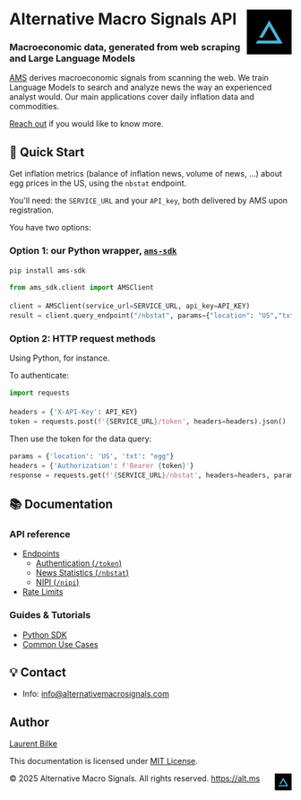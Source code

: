 <h1 >
    Alternative Macro Signals API <img src="./logo_icon_small_tw.jpg" alt="Alternative Macro Signals Logo" width="80"  align="right">
</h1>
<h3 >
 Macroeconomic data, generated from web scraping and Large Language Models 
</h3>

[AMS](https://alt.ms) derives macroeconomic signals from scanning the web. 
We train Language Models to search and analyze news the way an experienced analyst would.
Our main applications cover daily inflation data and commodities.

[Reach out](https://alt.ms/contact) if you would like to know more.
 
## 🚀 Quick Start

Get inflation metrics (balance of inflation news, volume of news, ...) about egg prices in the US, 
using the `nbstat` endpoint.

You'll need: the `SERVICE_URL` and your `API_key`, both delivered by AMS upon registration.

You have two options:

### Option 1: our Python wrapper, [`ams-sdk`](/docs/sdk/python/ams-sdk.md) 
```shell
pip install ams-sdk
```
```python
from ams_sdk.client import AMSClient

client = AMSClient(service_url=SERVICE_URL, api_key=API_KEY)
result = client.query_endpoint("/nbstat", params={"location": "US","txt": "egg"})
```
 

### Option 2: HTTP request methods

Using Python, for instance.

To authenticate:
```python
import requests

headers = {'X-API-Key': API_KEY} 
token = requests.post(f'{SERVICE_URL}/token', headers=headers).json()
```
 
Then use the token for the data query:
```python
params = {'location': 'US', 'txt': "egg"} 
headers = {'Authorization': f'Bearer {token}'}
response = requests.get(f'{SERVICE_URL}/nbstat', headers=headers, params=params)
```




## 📚 Documentation

<!--
### Getting Started
- [Authentication and API Keys](docs/getting-started/authentication.md)
- [Quick Start Guide](docs/getting-started/quickstart.md)
- [Installation Instructions](docs/getting-started/installation.md)
-->


### API reference
- [Endpoints](docs/api-reference/endpoints/endpoints.md)
  - [Authentication (`/token`)](docs/api-reference/endpoints/authentication.md)
  - [News Statistics (`/nbstat`)](docs/api-reference/endpoints/nbstat.md)
  - [NIPI (`/nipi`)](docs/api-reference/endpoints/nipi.md)
- [Rate Limits](docs/api-reference/limits.md)

### Guides & Tutorials
- [Python SDK](docs/sdk/python/ams-sdk.md)
- [Common Use Cases](docs/guides/use-cases.md)


## 💡 Contact
- Info: [info@alternativemacrosignals.com](mailto:info@alternativemacrosignals.com)


[//]: # (## 📅 Changelog)

[//]: # (See our [CHANGELOG.md]&#40;CHANGELOG.md&#41; for a list of changes and updates to our API.)


## Author

[Laurent Bilke](https://alt.ms/m/lb)


This documentation is licensed under [MIT License](LICENSE).


© 2025 Alternative Macro Signals. All rights reserved. https://alt.ms <img src="./logo_icon_small_tw.jpg" alt="Alternative Macro Signals Logo" width="30"  align="right">
